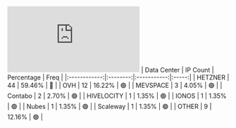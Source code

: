![Diagramm](https://github.com/obajay/StateSync-snapshots/blob/main/Projects/Nois/1/README.md)
| Data Center | IP Count | Percentage | Freq |
|:------------:|:--------:|:-----------:|:-----:|
| HETZNER | 44 | 59.46% | 🔴 |
| OVH | 12 | 16.22% | 🟢 |
| MEVSPACE | 3 | 4.05% | 🟢 |
| Contabo | 2 | 2.70% | 🟢 |
| HIVELOCITY | 1 | 1.35% | 🟢 |
| IONOS | 1 | 1.35% | 🟢 |
| Nubes | 1 | 1.35% | 🟢 |
| Scaleway | 1 | 1.35% | 🟢 |
| OTHER | 9 | 12.16% | 🟢 |